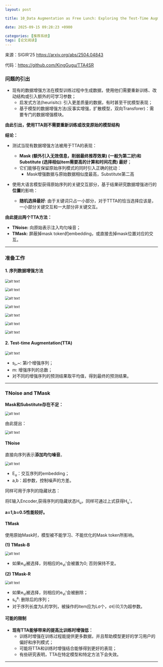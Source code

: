 ```yaml
---
layout: post

title: 10_Data Augmentation as Free Lunch: Exploring the Test-Time Augmentation for Sequential Recommendation

date: 2025-09-15 09:28:23 +0900

categories: [推荐系统]
tags: [论文阅读]
---
```


来源：SIGIR‘25 https://arxiv.org/abs/2504.04843

代码：https://github.com/KingGugu/TTA4SR

### 问题的引出

- 现有的数据增强方法在模型训练过程中生成数据，使用他们需要重新训练、改动结构或引入额外的可学习参数；
  - 启发式方法(heurisitc): 引入更差质量的数据，有时甚至干扰模型表现；
  - 基于模型的数据增强方法(反事实增强，扩散模型，双向Transforer)：需要专门的数据增强模块。

**由此引出，使用TTA则不需要重新训练或改变原始的模型结构**

**结论：**

- 测试当现有数据增强方法被用于TTA的表现：
  - **Mask (额外引入无效信息，削弱最终推荐效果) (一般为第二好)和Substitute (选择相似item需要高的计算和时间花费) 最好**；
  - 它们能够在保留原始序列模式的同时引入正确的扰动：
    - Mask增强数据与原始数据相似度最高，Substitute第二高

- 使用大语言模型获得原始序列的关键交互部分，基于结果研究数据增强进行的**位置**的影响：
  - **随机选择最好**: 由于关键词只占一小部分，对于TTTA的恰当选择应该是，一小部分关键交互和一大部分非关键交互。

**由此提出两个TTA方法：**

- **TNoise:** 向原始表示注入均匀噪音；
- **TMask:** 屏蔽掉mask token的embedding，或直接去掉mask位置对应的交互。

****

### 准备工作

#### 1. 序列数据增强方法

<p>
    <img src="https://hhhi21g.github.io/assets/img/SR/ar10/a7.png" alt="alt text" style="zoom:80%;" />
</p>

<p>
    <img src="https://hhhi21g.github.io/assets/img/SR/ar10/a0.png" alt="alt text" style="zoom:80%;" />
</p>

<p>
    <img src="https://hhhi21g.github.io/assets/img/SR/ar10/a1.png" alt="alt text" style="zoom:80%;" />
</p>

<p>
    <img src="https://hhhi21g.github.io/assets/img/SR/ar10/a2.png" alt="alt text" style="zoom:80%;" />
</p>

<p>
    <img src="https://hhhi21g.github.io/assets/img/SR/ar10/a3.png" alt="alt text" style="zoom:80%;" />
</p>

<p>
    <img src="https://hhhi21g.github.io/assets/img/SR/ar10/a4.png" alt="alt text" style="zoom:80%;" />
</p>

<p>
    <img src="https://hhhi21g.github.io/assets/img/SR/ar10/a5.png" alt="alt text" style="zoom:80%;" />
</p>

#### 2. Test-time Augmentation(TTA)

<p>
    <img src="https://hhhi21g.github.io/assets/img/SR/ar10/a6.png" alt="alt text" style="zoom:80%;" />
</p>

- s<sub>i</sub>_~: 第i个增强序列；
- m: 增强序列的总数；
- 对不同的增强序列的预测结果取平均值，得到最终的预测结果。

****

### TNoise and TMask

**Mask和Substitute存在不足：**

<p>
    <img src="https://hhhi21g.github.io/assets/img/SR/ar10/a8.png" alt="alt text" style="zoom:80%;" />
</p>

由此提出：

<p>
    <img src="https://hhhi21g.github.io/assets/img/SR/ar10/a9.png" alt="alt text" style="zoom:80%;" />
</p>

#### TNoise

直接向序列表示**添加均匀噪音**。

<p>
    <img src="https://hhhi21g.github.io/assets/img/SR/ar10/a10.png" alt="alt text" style="zoom:80%;" />
</p>

- E<sub>u</sub>：交互序列的embedding；
- a,b：超参数，控制噪声的方差。

同样可用于序列的隐藏状态：

将E输入Encoder,获得序列的隐藏状态H<sub>u</sub>，同样可通过上式获得H<sub>u</sub>'。

**a=1,b=0.5性能较好。**

#### TMask

使用原始Mask时，模型被不能学习、不能优化的Mask token所影响。

**(1) TMask-B**

<p>
    <img src="https://hhhi21g.github.io/assets/img/SR/ar10/a11.png" alt="alt text" style="zoom:80%;" />
</p>

- 如果e<sub>vi</sub>被选择，则相应的e<sub>vi</sub>'会被置为0; 否则保持不变。

**(2) TMask-R**

<p>
    <img src="https://hhhi21g.github.io/assets/img/SR/ar10/a12.png" alt="alt text" style="zoom:80%;" />
</p>

- 如果e<sub>vi</sub>被选择，则相应的e<sub>vi</sub>'会被删除；
- s<sub>u</sub><sup>a</sup>: 删除后的序列；
- 对于序列长度为L的学列，被操作的item应为Lσ个，σ∈(0,1)为超参数。

#### 可能的限制

- **现有TTA能够带来的提高比训练时增强低：**
  - 训练时增强在训练过程能提供更多数据，并且帮助模型更好的学习用户的偏好和序列模式；
  - 可能将TTA和训练时增强结合能够得到更好的表现；
  - 有些研究表明，TTA在特定模型和特定方法下会失效。

****